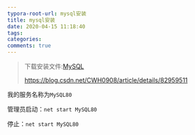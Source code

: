 ```yaml
---
typora-root-url: mysql安装
title: mysql安装
date: 2020-04-15 11:18:40
tags:
categories: 
comments: true
---
```




> 下载安装文件:[MySQL](http://cloud.poorman.top/index.php?share/folder&user=1&sid=ivbmXp3E)
>
> https://blog.csdn.net/CWH0908/article/details/82959511

我的服务名称为`MySQL80`

管理员启动：`net start MySQL80`

停止：`net start MySQL80`